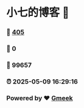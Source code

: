 # 小七的博客 :link:  
### :page_facing_up: [405](/tag.html) 
### :speech_balloon: 0 
### :hibiscus: 99657 
### :alarm_clock: 2025-05-09 16:29:16 
### Powered by :heart: [Gmeek](https://github.com/Meekdai/Gmeek)
